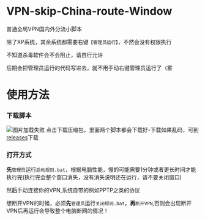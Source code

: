 # VPN-skip-China-route-Window
普通全局VPN国内外分流小脚本  
  
除了XP系统，其余系统都需要右键`【管理员运行】`，不然会没有权限执行  
  
不知道杀毒软件会不会阻止，请自行允许  
  
后期会把管理员运行的代码写进去，就不用手动右键管理员运行了（雾  
  
# 使用方法
  
### 下载脚本
  
![图片加载失败](https://github.com/FQrabbit/VPN-skip-China-route-Window/raw/master/FQrabbitVPN-skip-China-route-Window%20%E6%99%AE%E9%80%9A%E5%85%A8%E5%B1%80VPN%E5%9B%BD%E5%86%85%E5%A4%96%E5%88%86%E6%B5%81%E5%B0%8F%E8%84%9A%E6%9C%ACFor%20Win%20-%20Google%20Chrome.png)
点击下载压缩包，里面两个脚本都会下载好-下载如果乱码，可到[releases](https://github.com/FQrabbit/VPN-skip-China-route-Window/releases)下载
  
### 打开方式
  
**先**`管理员`运行`启动规则.bat`，根据电脑性能，慢的可能需要1分钟或者更长时间才能执行完(执行完会整个窗口消失，没有消失说明还在运行，请不要关闭窗口)   
  
然**后**手动连接你的VPN,系统自带的例如PPTP之类的协议
  
想断开VPN的时候，必须**先**`管理员`运行`关闭规则.bat`，**再**`断开VPN`,否则会出现断开VPN后再运行会导致整个电脑断网的情况！  
